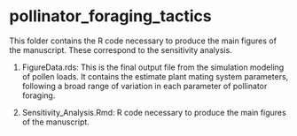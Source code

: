 # pollinator_foraging_tactics

This folder contains the R code necessary to produce the main figures of the manuscript. These correspond to the sensitivity analysis.

1. FigureData.rds: This is the final output file from the simulation modeling of pollen loads. It contains the estimate plant mating system parameters, following a broad range of variation in each parameter of pollinator foraging.

2. Sensitivity_Analysis.Rmd: R code necessary to produce the main figures of the manuscript.